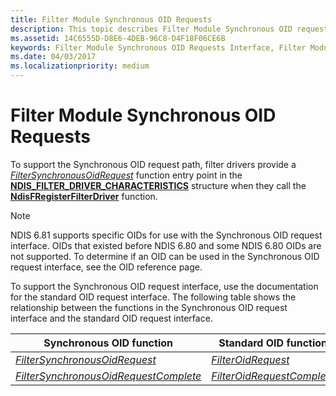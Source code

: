 ```yaml
---
title: Filter Module Synchronous OID Requests
description: This topic describes Filter Module Synchronous OID requests
ms.assetid: 14C6555D-D8E6-4DEB-96C8-D4F18F06CE6B
keywords: Filter Module Synchronous OID Requests Interface, Filter Module Synchronous OID call, WDK Filter Module Synchronous OIDs, Filter Module Synchronous OID request
ms.date: 04/03/2017
ms.localizationpriority: medium
---
```


# Filter Module Synchronous OID Requests

To support the Synchronous OID request path, filter drivers provide a [*FilterSynchronousOidRequest*](/windows-hardware/drivers/ddi/ndis/nf-ndis-filter_synchronous_oid_request) function entry point in the [**NDIS\_FILTER\_DRIVER\_CHARACTERISTICS**](/windows-hardware/drivers/ddi/ndis/ns-ndis-_ndis_filter_driver_characteristics) structure when they call the [**NdisFRegisterFilterDriver**](/windows-hardware/drivers/ddi/ndis/nf-ndis-ndisfregisterfilterdriver) function.

> [!NOTE]
> NDIS 6.81 supports specific OIDs for use with the Synchronous OID request interface. OIDs that existed before NDIS 6.80 and some NDIS 6.80 OIDs are not supported. To determine if an OID can be used in the Synchronous OID request interface, see the OID reference page.

To support the Synchronous OID request interface, use the documentation for the standard OID request interface. The following table shows the relationship between the functions in the Synchronous OID request interface and the standard OID request interface.

| Synchronous OID function | Standard OID function |
| --- | --- |
| [*FilterSynchronousOidRequest*](/windows-hardware/drivers/ddi/ndis/nf-ndis-filter_synchronous_oid_request) | [*FilterOidRequest*](/windows-hardware/drivers/ddi/ndis/nc-ndis-filter_oid_request) |
| [*FilterSynchronousOidRequestComplete*](/windows-hardware/drivers/ddi/ndis/nf-ndis-filter_synchronous_oid_request_complete) | [*FilterOidRequestComplete*](/windows-hardware/drivers/ddi/ndis/nc-ndis-filter_oid_request_complete) |